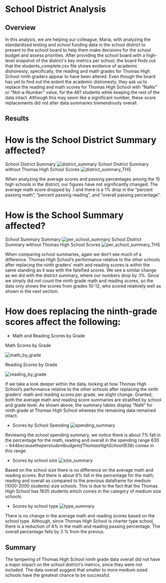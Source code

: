 # School District Analysis

## Overview
In this analysis, we are helping our colleague, Maria, with analyzing the standardized testing and school funding data in the school district to present to the school board to help them make decisions for the school budget and assess priorities. After providing the school board with a high-level snapshot of the district's key metrics per school, the board finds out that the students_complete.csv file shows evidence of academic dishonesty; specifically, the reading and math grades for Thomas High School ninth graders appear to have been altered. Even though the board has yet to find out the extent the academic dishonesty, they ask us to replace the reading and math scores for Thomas High School with “NaNs” or "Not-a-Number" value, for the 461 students while keeping the rest of the data intact. Although this may seem like a significant number, these score replacements did not alter data summaries tremendously overall.

## Results

# How is the School District Summary affected?
School District Summary
![district_summary](disctrict_summary.png)
School District Summary without Thomas High School Scores
![district_summary_THS](district_summary_THS.png)

When analyzing the average scores and passing percentages among the 15 high schools in the district, our figures have not significantly changed. The average math score dropped by .1 and there is a 1% drop in the “percent passing math”, “percent passing reading”, and “overall passing percentage”. 

# How is the School Summary affected?
School Summary Summary
![ per_school_summary]( per_school_summary.png)
School District Summary without Thomas High School Scores
![ per_school_summary_THS]( per_school_summary_THS.png)

When comparing school summaries, again we don’t see much of a difference. Thomas High School’s performance relative to the other schools after replacing the ninth graders’ math and reading scores is within the same standing as it was with the falsified scores. We see a similar change as we did with the district summary, where our numbers drop by .1%. Since we simply did not count the ninth grade math and reading scores, so the data only shows the scores from grades 10-12, who scored relatively well as shown in the next section.

# How does replacing the ninth-grade scores affect the following:

* Math and Reading Scores by Grade

Math Scores by Grade

![math_by_grade](math_by_grade.png)

Reading Scores by Grade

![reading_by_grade](reading_by_grade.png)

If we take a look deeper within the data, looking at how Thomas High School’s performance relative to the other schools after replacing the ninth graders’ math and reading scores per grade, we slight change. Granted, both the average math and reading score summaries are stratified by school and grade level. As shown above, the summary tables display "NaN" for ninth grade at Thomas High School whereas the remaining data remained intact. 


* Scores by School Spending
![ spending_summary]( spending_summary.png)

Reviewing the school spending summary, we notice there is about 7% fall in the percentage for the math, reading and overall in the spending range $630-644 because the per student budget of Thomas High School ($638) comes in this range.

 * Scores by school size
![ size_summary]( size_summary.png)

Based on the school size there is no difference on the average math and reading scores. But there is about 6% fall in the percentage for the math, reading and overall as compared to the previous dataframe for medium (1000-2000 students) size schools. This is due to the fact that the Thomas High School has 1635 students which comes in the category of medium size schools.

 * Scores by school type
![type_summary](type_summary.png)

There is no change in the average math and reading scores based on the school type. Although, since Thomas High School is charter type school, there is a reduction of 4% in the math and reading passing percentage. The overall percentage falls by 3 % from the previus. 

## Summary

The tampering of Thomas High School ninth grade data overall did not have a major impact on the school district's metrics, since they were not included. The data overall suggest that smaller to more medium sized schools have the greatest chance to be successful. 

